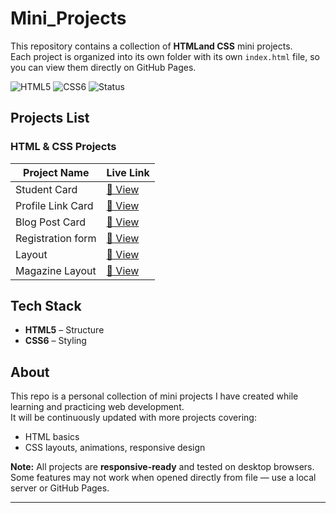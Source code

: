 # Mini_Projects

This repository contains a collection of **HTMLand CSS** mini projects.  
Each project is organized into its own folder with its own `index.html` file, so you can view them directly on GitHub Pages.

![HTML5](https://img.shields.io/badge/HTML5-orange?logo=html5&logoColor=white&style=for-the-badge)
![CSS6](https://img.shields.io/badge/CSS6-blue?logo=css6&logoColor=white&style=for-the-badge)
![Status](https://img.shields.io/badge/Status-Completed-brightgreen?style=for-the-badge)

## Projects List

###  HTML & CSS Projects
| Project Name |  Live Link |
|--------------|-----------|
| Student Card | [🔗 View](https://madhumidha28.github.io/Mini_Projects/Mini-Projects/P1-Student%20Card/) |
| Profile Link Card | [🔗 View](https://madhumidha28.github.io/Mini_Projects/Mini-Projects/P2_Links-page/) |
| Blog Post Card | [🔗 View](https://madhumidha28.github.io/Mini_Projects/Mini-Projects/P3_Blog_Post/) |
| Registration form | [🔗 View](https://madhumidha28.github.io/Mini_Projects/Mini-Projects/P4_Registration%20form/) |
| Layout | [🔗 View](https://madhumidha28.github.io/Mini_Projects/Mini-Projects/P5_Layout/) |
| Magazine Layout | [🔗 View](https://madhumidha28.github.io/Mini_Projects/Mini-Projects/P6_Magazine%20layout/) |


## Tech Stack
- **HTML5** – Structure
- **CSS6** – Styling

## About
This repo is a personal collection of mini projects I have created while learning and practicing web development.  
It will be continuously updated with more projects covering:
- HTML basics
- CSS layouts, animations, responsive design

 **Note:** All projects are **responsive-ready** and tested on desktop browsers.  
Some features may not work when opened directly from file — use a local server or GitHub Pages.

---
